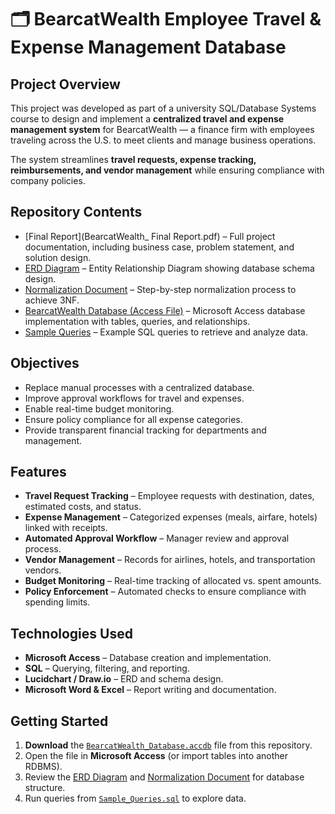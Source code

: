 # 🗂 BearcatWealth Employee Travel & Expense Management Database

## Project Overview
This project was developed as part of a university SQL/Database Systems course to design and implement a **centralized travel and expense management system** for BearcatWealth — a finance firm with employees traveling across the U.S. to meet clients and manage business operations.  

The system streamlines **travel requests, expense tracking, reimbursements, and vendor management** while ensuring compliance with company policies.  


##  Repository Contents
- [Final Report](BearcatWealth_ Final Report.pdf) – Full project documentation, including business case, problem statement, and solution design.  
- [ERD Diagram](ERD_Diagram.pdf) – Entity Relationship Diagram showing database schema design.  
- [ Normalization Document](Normalization_Document.pdf) – Step-by-step normalization process to achieve 3NF.  
- [BearcatWealth Database (Access File)](BearcatWealth_Database.accdb) – Microsoft Access database implementation with tables, queries, and relationships.  
- [Sample Queries](Sample_Queries.sql) – Example SQL queries to retrieve and analyze data.  

## Objectives
- Replace manual processes with a centralized database.
- Improve approval workflows for travel and expenses.
- Enable real-time budget monitoring.
- Ensure policy compliance for all expense categories.
- Provide transparent financial tracking for departments and management.


##  Features
- **Travel Request Tracking** – Employee requests with destination, dates, estimated costs, and status.
- **Expense Management** – Categorized expenses (meals, airfare, hotels) linked with receipts.
- **Automated Approval Workflow** – Manager review and approval process.
- **Vendor Management** – Records for airlines, hotels, and transportation vendors.
- **Budget Monitoring** – Real-time tracking of allocated vs. spent amounts.
- **Policy Enforcement** – Automated checks to ensure compliance with spending limits.


##  Technologies Used
- **Microsoft Access** – Database creation and implementation.
- **SQL** – Querying, filtering, and reporting.
- **Lucidchart / Draw.io** – ERD and schema design.
- **Microsoft Word & Excel** – Report writing and documentation.


## Getting Started
1. **Download** the [`BearcatWealth_Database.accdb`](BearcatWealth_Database.accdb) file from this repository.
2. Open the file in **Microsoft Access** (or import tables into another RDBMS).
3. Review the [ERD Diagram](ERD_Diagram.pdf) and [Normalization Document](Normalization_Document.pdf) for database structure.
4. Run queries from [`Sample_Queries.sql`](Sample_Queries.sql) to explore data.




